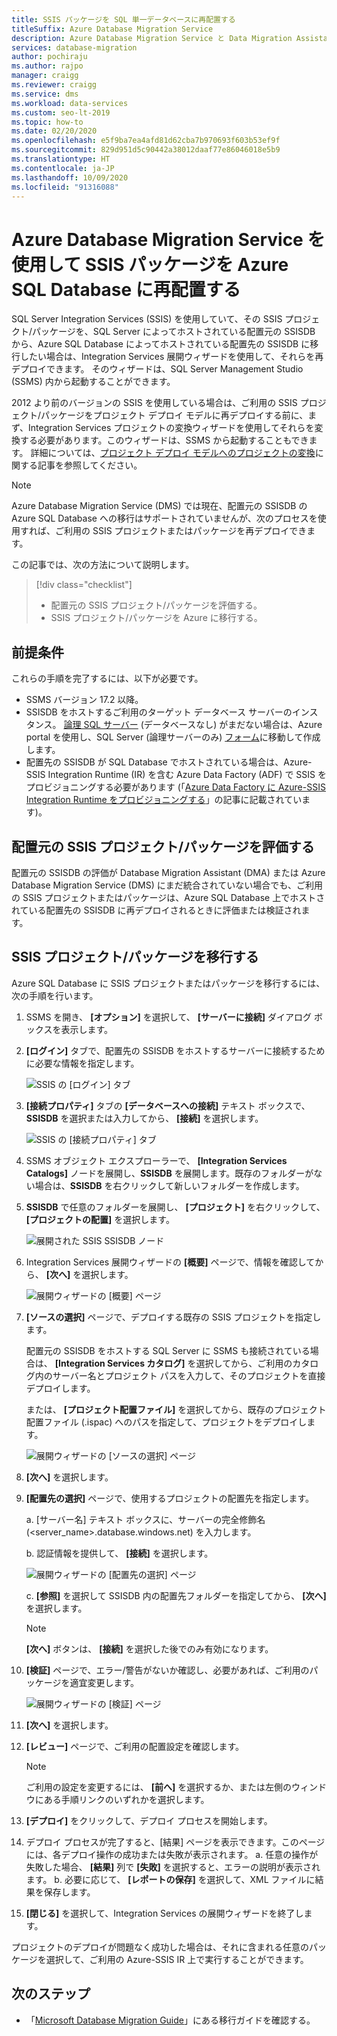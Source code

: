 ```yaml
---
title: SSIS パッケージを SQL 単一データベースに再配置する
titleSuffix: Azure Database Migration Service
description: Azure Database Migration Service と Data Migration Assistant を使用して、SQL Server Integration Services パッケージとプロジェクトを Azure SQL Database 単一データベースに移行または再配置する方法について説明します。
services: database-migration
author: pochiraju
ms.author: rajpo
manager: craigg
ms.reviewer: craigg
ms.service: dms
ms.workload: data-services
ms.custom: seo-lt-2019
ms.topic: how-to
ms.date: 02/20/2020
ms.openlocfilehash: e5f9ba7ea4afd81d62cba7b970693f603b53ef9f
ms.sourcegitcommit: 829d951d5c90442a38012daaf77e86046018e5b9
ms.translationtype: HT
ms.contentlocale: ja-JP
ms.lasthandoff: 10/09/2020
ms.locfileid: "91316088"
---
```

# <a name="redeploy-ssis-packages-to-azure-sql-database-with-azure-database-migration-service"></a>Azure Database Migration Service を使用して SSIS パッケージを Azure SQL Database に再配置する

SQL Server Integration Services (SSIS) を使用していて、その SSIS プロジェクト/パッケージを、SQL Server によってホストされている配置元の SSISDB から、Azure SQL Database によってホストされている配置先の SSISDB に移行したい場合は、Integration Services 展開ウィザードを使用して、それらを再デプロイできます。 そのウィザードは、SQL Server Management Studio (SSMS) 内から起動することができます。

2012 より前のバージョンの SSIS を使用している場合は、ご利用の SSIS プロジェクト/パッケージをプロジェクト デプロイ モデルに再デプロイする前に、まず、Integration Services プロジェクトの変換ウィザードを使用してそれらを変換する必要があります。このウィザードは、SSMS から起動することもできます。 詳細については、[プロジェクト デプロイ モデルへのプロジェクトの変換](https://docs.microsoft.com/sql/integration-services/packages/deploy-integration-services-ssis-projects-and-packages?view=sql-server-2017#convert)に関する記事を参照してください。

> [!NOTE]
> Azure Database Migration Service (DMS) では現在、配置元の SSISDB の Azure SQL Database への移行はサポートされていませんが、次のプロセスを使用すれば、ご利用の SSIS プロジェクトまたはパッケージを再デプロイできます。

この記事では、次の方法について説明します。
> [!div class="checklist"]
>
> * 配置元の SSIS プロジェクト/パッケージを評価する。
> * SSIS プロジェクト/パッケージを Azure に移行する。

## <a name="prerequisites"></a>前提条件

これらの手順を完了するには、以下が必要です。

* SSMS バージョン 17.2 以降。
* SSISDB をホストするご利用のターゲット データベース サーバーのインスタンス。 [論理 SQL サーバー](../azure-sql/database/logical-servers.md) (データベースなし) がまだない場合は、Azure portal を使用し、SQL Server (論理サーバーのみ) [フォーム](https://ms.portal.azure.com/#create/Microsoft.SQLServer)に移動して作成します。
* 配置先の SSISDB が SQL Database でホストされている場合は、Azure-SSIS Integration Runtime (IR) を含む Azure Data Factory (ADF) で SSIS をプロビジョニングする必要があります (「[Azure Data Factory に Azure-SSIS Integration Runtime をプロビジョニングする](https://docs.microsoft.com/azure/data-factory/tutorial-deploy-ssis-packages-azure)」の記事に記載されています)。

## <a name="assess-source-ssis-projectspackages"></a>配置元の SSIS プロジェクト/パッケージを評価する

配置元の SSISDB の評価が Database Migration Assistant (DMA) または Azure Database Migration Service (DMS) にまだ統合されていない場合でも、ご利用の SSIS プロジェクトまたはパッケージは、Azure SQL Database 上でホストされている配置先の SSISDB に再デプロイされるときに評価または検証されます。

## <a name="migrate-ssis-projectspackages"></a>SSIS プロジェクト/パッケージを移行する

Azure SQL Database に SSIS プロジェクトまたはパッケージを移行するには、次の手順を行います。

1. SSMS を開き、 **[オプション]** を選択して、 **[サーバーに接続]** ダイアログ ボックスを表示します。

2. **[ログイン]** タブで、配置先の SSISDB をホストするサーバーに接続するために必要な情報を指定します。

    ![SSIS の [ログイン] タブ](media/how-to-migrate-ssis-packages/dms-ssis-login-tab.png)

3. **[接続プロパティ]** タブの **[データベースへの接続]** テキスト ボックスで、**SSISDB** を選択または入力してから、 **[接続]** を選択します。

    ![SSIS の [接続プロパティ] タブ](media/how-to-migrate-ssis-packages/dms-ssis-conncetion-properties-tab.png)

4. SSMS オブジェクト エクスプローラーで、 **[Integration Services Catalogs]** ノードを展開し、**SSISDB** を展開します。既存のフォルダーがない場合は、**SSISDB** を右クリックして新しいフォルダーを作成します。

5. **SSISDB** で任意のフォルダーを展開し、 **[プロジェクト]** を右クリックして、 **[プロジェクトの配置]** を選択します。

    ![展開された SSIS SSISDB ノード](media/how-to-migrate-ssis-packages/dms-ssis-ssisdb-node-expanded.png)

6. Integration Services 展開ウィザードの **[概要]** ページで、情報を確認してから、 **[次へ]** を選択します。

    ![展開ウィザードの [概要] ページ](media/how-to-migrate-ssis-packages/dms-deployment-wizard-introduction-page.png)

7. **[ソースの選択]** ページで、デプロイする既存の SSIS プロジェクトを指定します。

    配置元の SSISDB をホストする SQL Server に SSMS も接続されている場合は、 **[Integration Services カタログ]** を選択してから、ご利用のカタログ内のサーバー名とプロジェクト パスを入力して、そのプロジェクトを直接デプロイします。

    または、 **[プロジェクト配置ファイル]** を選択してから、既存のプロジェクト配置ファイル (.ispac) へのパスを指定して、プロジェクトをデプロイします。

    ![展開ウィザードの [ソースの選択] ページ](media/how-to-migrate-ssis-packages/dms-deployment-wizard-select-source-page.png)
 
8. **[次へ]** を選択します。
9. **[配置先の選択]** ページで、使用するプロジェクトの配置先を指定します。

    a. [サーバー名] テキスト ボックスに、サーバーの完全修飾名 (<server_name>.database.windows.net) を入力します。

    b. 認証情報を提供して、 **[接続]** を選択します。

    ![展開ウィザードの [配置先の選択] ページ](media/how-to-migrate-ssis-packages/dms-deployment-wizard-select-destination-page.png)

    c. **[参照]** を選択して SSISDB 内の配置先フォルダーを指定してから、 **[次へ]** を選択します。

    > [!NOTE]
    > **[次へ]** ボタンは、 **[接続]** を選択した後でのみ有効になります。

10. **[検証]** ページで、エラー/警告がないか確認し、必要があれば、ご利用のパッケージを適宜変更します。

    ![展開ウィザードの [検証] ページ](media/how-to-migrate-ssis-packages/dms-deployment-wizard-validate-page.png)

11. **[次へ]** を選択します。

12. **[レビュー]** ページで、ご利用の配置設定を確認します。

    > [!NOTE]
    > ご利用の設定を変更するには、 **[前へ]** を選択するか、または左側のウィンドウにある手順リンクのいずれかを選択します。

13. **[デプロイ]** をクリックして、デプロイ プロセスを開始します。

14. デプロイ プロセスが完了すると、[結果] ページを表示できます。このページには、各デプロイ操作の成功または失敗が表示されます。
    a. 任意の操作が失敗した場合、 **[結果]** 列で **[失敗]** を選択すると、エラーの説明が表示されます。
    b. 必要に応じて、 **[レポートの保存]** を選択して、XML ファイルに結果を保存します。

15. **[閉じる]** を選択して、Integration Services の展開ウィザードを終了します。

プロジェクトのデプロイが問題なく成功した場合は、それに含まれる任意のパッケージを選択して、ご利用の Azure-SSIS IR 上で実行することができます。

## <a name="next-steps"></a>次のステップ

* 「[Microsoft Database Migration Guide](https://datamigration.microsoft.com/)」にある移行ガイドを確認する。
